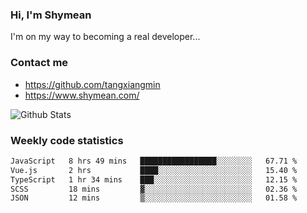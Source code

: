 ### Hi, I'm Shymean

I'm on my way to becoming a real developer...

### Contact me

- <https://github.com/tangxiangmin>
- <https://www.shymean.com/>

![Github Stats](https://github-readme-stats.vercel.app/api?username=tangxiangmin&show_icons=true&theme=dark)


###  Weekly code statistics

<!--START_SECTION:waka-->

```txt
JavaScript   8 hrs 49 mins   █████████████████░░░░░░░░   67.71 %
Vue.js       2 hrs           ████░░░░░░░░░░░░░░░░░░░░░   15.40 %
TypeScript   1 hr 34 mins    ███░░░░░░░░░░░░░░░░░░░░░░   12.15 %
SCSS         18 mins         ▓░░░░░░░░░░░░░░░░░░░░░░░░   02.36 %
JSON         12 mins         ▒░░░░░░░░░░░░░░░░░░░░░░░░   01.58 %
```

<!--END_SECTION:waka-->